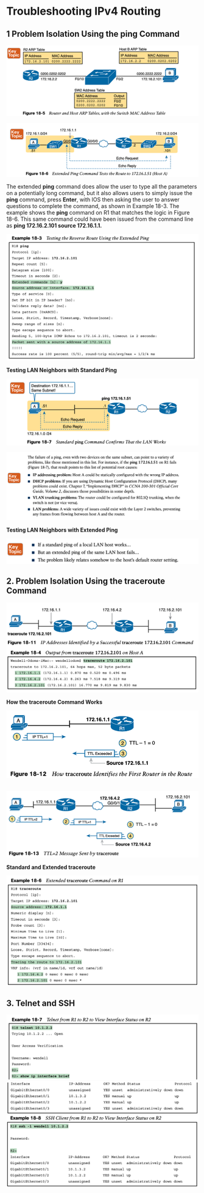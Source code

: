 # **Troubleshooting IPv4 Routing**

## 1  **Problem Isolation Using the ping Command**

<img src="images/image-20230531215507350.png" alt="image-20230531215507350" style="zoom:50%;" />

![image-20230531215718584](images/image-20230531215718584.png)

The extended **ping** command does allow the user to type all the parameters on a potentially long command, but it also allows users to simply issue the **ping** command, press **Enter**, with IOS then asking the user to answer questions to complete the command, as shown in Example 18-3. The example shows the **ping** command on R1 that matches the logic in Figure 18-6. This same command could have been issued from the command line as **ping 172.16.2.101 source 172.16.1.1.**

<img src="images/image-20230531215837165.png" alt="image-20230531215837165" style="zoom:50%;" />

**Testing LAN Neighbors with Standard Ping**

<img src="images/image-20230531220022780.png" alt="image-20230531220022780" style="zoom:67%;" />

![image-20230531220058770](images/image-20230531220058770.png)

**Testing LAN Neighbors with Extended Ping**

![image-20230531220147286](images/image-20230531220147286.png)

## 2. **Problem Isolation Using the traceroute Command**

<img src="images/image-20230531220349781.png" alt="image-20230531220349781" style="zoom: 67%;" />

**How the traceroute Command Works**

<img src="images/image-20230531220451483.png" alt="image-20230531220451483" style="zoom:67%;" />

  <img src="images/image-20230531220506882.png" alt="image-20230531220506882" style="zoom:67%;" />

**Standard and Extended traceroute**

![image-20230531220542524](images/image-20230531220542524.png)

## 3. **Telnet and SSH**

<img src="images/image-20230531220954033.png" alt="image-20230531220954033" style="zoom:67%;" />

<img src="images/image-20230531221020628.png" alt="image-20230531221020628" style="zoom:67%;" />

<img src="images/image-20230531221033387.png" alt="image-20230531221033387" style="zoom:67%;" />